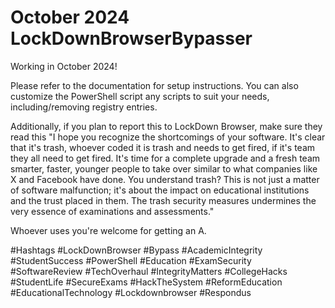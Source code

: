 # October 2024 LockDownBrowserBypasser

Working in October 2024!

Please refer to the documentation for setup instructions. You can also customize the PowerShell script any scripts to suit your needs, including/removing registry entries.

Additionally, if you plan to report this to LockDown Browser, make sure they read this "I hope you recognize the shortcomings of your software. It's clear that it's trash, whoever coded it is trash and needs to get fired, if it's team they all need to get fired. It's time for a complete upgrade and a fresh team smarter, faster, younger people to take over similar to what companies like X and Facebook have done. You understand trash? This is not just a matter of software malfunction; it's about the impact on educational institutions and the trust placed in them. The trash security measures undermines the very essence of examinations and assessments." 

Whoever uses you're welcome for getting an A.

#Hashtags #LockDownBrowser #Bypass #AcademicIntegrity #StudentSuccess #PowerShell #Education #ExamSecurity #SoftwareReview #TechOverhaul #IntegrityMatters #CollegeHacks #StudentLife #SecureExams #HackTheSystem #ReformEducation #EducationalTechnology #Lockdownbrowser #Respondus
